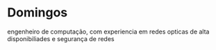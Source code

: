 
# Domingos  

engenheiro de computação, com experiencia em redes opticas de alta disponibiliades e segurança de redes


